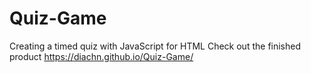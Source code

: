 # Quiz-Game
Creating a timed quiz with JavaScript for HTML
Check out the finished product https://diachn.github.io/Quiz-Game/

